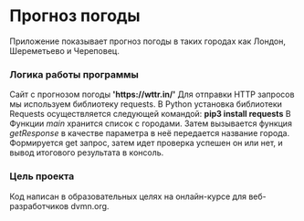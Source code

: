 <h1>Прогноз погоды</h1>
Приложение показывает прогноз погоды в таких городах как Лондон, Шереметьево и Череповец.

<h3>Логика работы программы</h3>
Сайт с прогнозом погоды <b>'https://wttr.in/'</b>
Для отправки HTTP запросов мы используем библиотеку requests. 
В Python установка библиотеки Requests осуществляется следующей командой:
<b>pip3 install requests</b>
В Функции <i>main</i> хранится список с городами. Затем вызывается функция <i>getResponse</i> в качестве параметра в неё передается название города. Формируется get запрос, затем идет проверка успешен он или нет, и вывод итогового результата в консоль.

<h3>Цель проекта</h2>
Код написан в образовательных целях на онлайн-курсе для веб-разработчиков dvmn.org.
